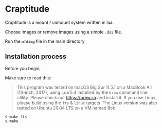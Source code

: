# Craptitude
Craptitude is a mount / unmount system written in lua.

Choose images or remove images using a simple `.dsi` file.

Run the `mfdimg` file in the main directory.

## Installation process

Before you begin,

Make sure to read this:

> This program was tested on macOS Big Sur 11.5.1 on a 
> MacBook Air (13-inch, 2017), using Lua 5.4 installed by the `brew` command line utility.
> Please check out https://brew.sh and install it.
> If you use Linux, please build using the `fts` & `linux` targets.
> The Linux version was also tested on Ubuntu 20.04 LTS on a VM named Bob.


```
$ make fts
$ make
```
